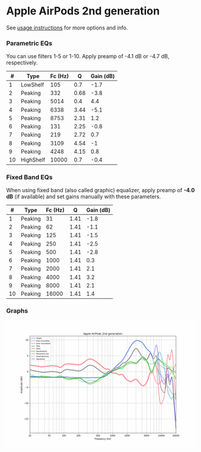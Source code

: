 # Apple AirPods 2nd generation
See [usage instructions](https://github.com/jaakkopasanen/AutoEq#usage) for more options and info.

### Parametric EQs
You can use filters 1-5 or 1-10. Apply preamp of -4.1 dB or -4.7 dB, respectively.

|   # | Type      |   Fc (Hz) |    Q |   Gain (dB) |
|-----|-----------|-----------|------|-------------|
|   1 | LowShelf  |       105 | 0.7  |        -1.7 |
|   2 | Peaking   |       332 | 0.68 |        -3.8 |
|   3 | Peaking   |      5014 | 0.4  |         4.4 |
|   4 | Peaking   |      6338 | 3.44 |        -5.1 |
|   5 | Peaking   |      8753 | 2.31 |         1.2 |
|   6 | Peaking   |       131 | 2.25 |        -0.8 |
|   7 | Peaking   |       219 | 2.72 |         0.7 |
|   8 | Peaking   |      3109 | 4.54 |        -1   |
|   9 | Peaking   |      4248 | 4.15 |         0.8 |
|  10 | HighShelf |     10000 | 0.7  |        -0.4 |

### Fixed Band EQs
When using fixed band (also called graphic) equalizer, apply preamp of **-4.0 dB** (if available) and set gains manually with these parameters.

|   # | Type    |   Fc (Hz) |    Q |   Gain (dB) |
|-----|---------|-----------|------|-------------|
|   1 | Peaking |        31 | 1.41 |        -1.8 |
|   2 | Peaking |        62 | 1.41 |        -1.1 |
|   3 | Peaking |       125 | 1.41 |        -1.5 |
|   4 | Peaking |       250 | 1.41 |        -2.5 |
|   5 | Peaking |       500 | 1.41 |        -2.8 |
|   6 | Peaking |      1000 | 1.41 |         0.3 |
|   7 | Peaking |      2000 | 1.41 |         2.1 |
|   8 | Peaking |      4000 | 1.41 |         3.2 |
|   9 | Peaking |      8000 | 1.41 |         2.1 |
|  10 | Peaking |     16000 | 1.41 |         1.4 |

### Graphs
![](./Apple%20AirPods%202nd%20generation.png)
